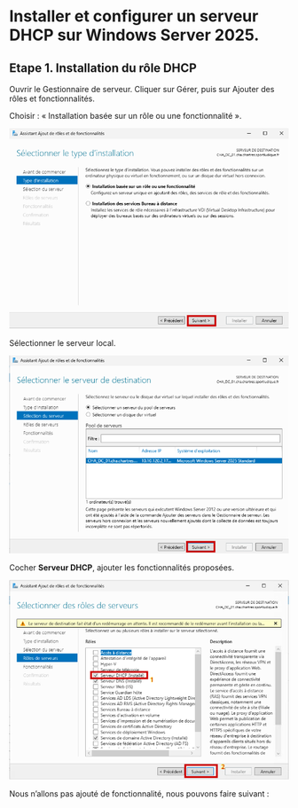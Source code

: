 # Installer et configurer un serveur DHCP sur Windows Server 2025.

## Etape 1. Installation du rôle DHCP
Ouvrir le Gestionnaire de serveur.
Cliquer sur Gérer, puis sur Ajouter des rôles et fonctionnalités.

Choisir : « Installation basée sur un rôle ou une fonctionnalité ».

![Installation du role DHCP](images/DHCP/1.png)

Sélectionner le serveur local.

![Selection serveur local](images/DHCP/2.png)

Cocher **Serveur DHCP**, ajouter les fonctionnalités proposées.

![Ajouter fonctionnalités dhcp](images/DHCP/3.png)

Nous n’allons pas ajouté de fonctionnalité, nous pouvons faire suivant : 



